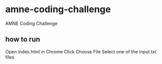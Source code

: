 # amne-coding-challenge
AMNE Coding Challenge

## how to run
Open index.html in Chrome
Click Choose File
Select one of the input.txt files
